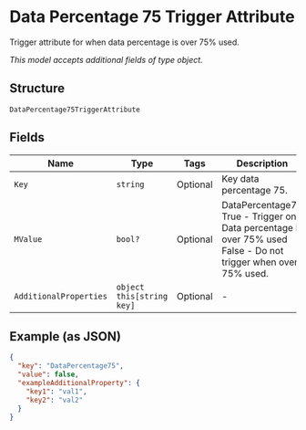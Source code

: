 
# Data Percentage 75 Trigger Attribute

Trigger attribute for when data percentage is over 75% used.

*This model accepts additional fields of type object.*

## Structure

`DataPercentage75TriggerAttribute`

## Fields

| Name | Type | Tags | Description |
|  --- | --- | --- | --- |
| `Key` | `string` | Optional | Key data percentage 75. |
| `MValue` | `bool?` | Optional | DataPercentage75<br />True - Trigger on Data percentage is over 75% used<br />False - Do not trigger when over 75% used. |
| `AdditionalProperties` | `object this[string key]` | Optional | - |

## Example (as JSON)

```json
{
  "key": "DataPercentage75",
  "value": false,
  "exampleAdditionalProperty": {
    "key1": "val1",
    "key2": "val2"
  }
}
```

